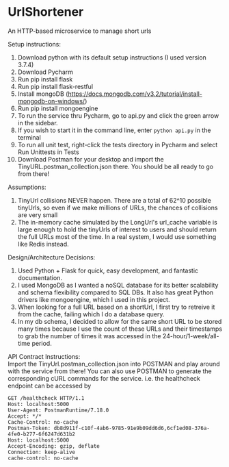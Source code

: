 # UrlShortener
An HTTP-based microservice to manage short urls

Setup instructions:  
1. Download python with its default setup instructions (I used version 3.7.4) 
2. Download Pycharm  
3. Run pip install flask  
4. Run pip install flask-restful  
5. Install mongoDB (https://docs.mongodb.com/v3.2/tutorial/install-mongodb-on-windows/)  
6. Run pip install mongoengine  
7. To run the service thru Pycharm, go to api.py and click the green arrow in the sidebar.  
8. If you wish to start it in the command line, enter ```python api.py``` in the terminal  
9. To run all unit test, right-click the tests directory in Pycharm and select Run Unittests in Tests  
10. Download Postman for your desktop and import the TinyURL.postman_collection.json there. You should be all ready to go from there!  
 
Assumptions:  
1. TinyUrl collisions NEVER happen. There are a total of 62^10 possible tinyUrls, so even if we make millions of URLs, the chances of collisions are very small  
2. The in-memory cache simulated by the LongUrl's url_cache variable is large enough to hold the tinyUrls of interest to users and should return the full URLs most of the time. In a real system, I would use something like Redis instead.  

Design/Architecture Decisions:  
1. Used Python + Flask for quick, easy development, and fantastic documentation.
2. I used MongoDB as I wanted a noSQL database for its better scalability and schema flexibility compared to SQL DBs. It also has great Python drivers like mongoengine, which I used in this project.  
3. When looking for a full URL based on a shortUrl, I first try to retreive it from the cache, failing which I do a database query.
4. In my db schema, I decided to allow for the same short URL to be stored many times because I use the count of these URLs and their timestamps to grab the number of times it was accessed in the 24-hour/1-week/all-time period.

API Contract Instructions:  
Import the TinyUrl.postman_collection.json into POSTMAN and play around with the service from there! You can also use POSTMAN to generate the corresponding cURL commands for the service. i.e. the healthcheck endpoint can be accessed by  
``` 
GET /healthcheck HTTP/1.1
Host: localhost:5000
User-Agent: PostmanRuntime/7.18.0
Accept: */*
Cache-Control: no-cache
Postman-Token: db8d911f-c10f-4ab6-9785-91e9b09dd6d6,6cf1ed08-376a-4fe0-b277-6f6247d631b2
Host: localhost:5000
Accept-Encoding: gzip, deflate
Connection: keep-alive
cache-control: no-cache
```
